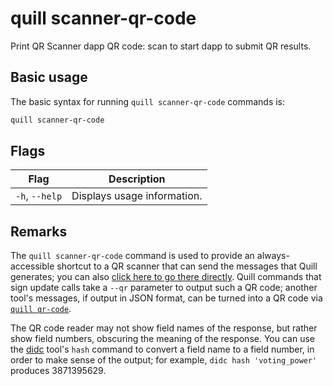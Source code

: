 # quill scanner-qr-code

Print QR Scanner dapp QR code: scan to start dapp to submit QR results.

## Basic usage

The basic syntax for running `quill scanner-qr-code` commands is:

``` bash
quill scanner-qr-code
```

## Flags

| Flag           | Description                 |
|----------------|-----------------------------|
| `-h`, `--help` | Displays usage information. |

## Remarks

The `quill scanner-qr-code` command is used to provide an always-accessible shortcut to a QR scanner that can send the messages that Quill generates; you can also [click here to go there directly][qr]. Quill commands that sign update calls take a `--qr` parameter to output such a QR code; another tool's messages, if output in JSON format, can be turned into a QR code via [`quill qr-code`].

The QR code reader may not show field names of the response, but rather show field numbers, obscuring the meaning of the response. You can use the [didc] tool's `hash` command to convert a field name to a field number, in order to make sense of the output; for example, `didc hash 'voting_power'` produces 3871395629.

[didc]: https://github.com/dfinity/candid/releases
[qr]: https://p5deo-6aaaa-aaaab-aaaxq-cai.raw.icp0.io/
[`quill qr-code`]: quill-qr-code.md
